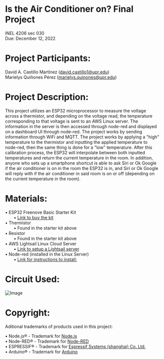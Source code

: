 # Is the Air Conditioner on? Final Project
INEL 4206 sec 030 <br />
Due: December 12, 2022

# Project Participants:
David A. Castillo Martínez (david.castillo1@upr.edu) <br />
Marielys Quiñones Pérez (marielys.quinones@upr.edu)

# Project Description:
This project utilizes an ESP32 microprocessor to measure the voltage across a thermistor, and depending on the voltage read, the temperature corresponding to that voltage is sent to an AWS Linux server. The information in the server is then accessed through node-red and displayed on a dashboard UI through node-red. The project works by sending information through WiFi and MQTT. The project works by applying a "high" temperature to the thermistor and inputting the applied temperature to node-red, then the same thing is done for a "low" temperature. After this calibration process, the ESP32 will interpolate between both inputted temperatures and return the current temperature in the room. In addition, anyone who sets up a smartphone shortcut is able to ask Siri or Ok Google if the air conditioner is on in the room the ESP32 is in, and Siri or Ok Google will reply with if the air conditioner in said room is on or off (depending on the current temperature in the room).

# Materials:
• ESP32 Freenove Basic Starter Kit <br />
    &emsp;&emsp;• [Link to buy the kit](https://www.amazon.com/ESP32-WROVER-Contained-Compatible-Bluetooth-Tutorials/dp/B09BC1N9LL/ref=sr_1_1?crid=1FYAX49OTDYJY&keywords=esp32+basic+starter+kit&qid=1670518934&sprefix=esp32+basic+starter+kit%2Caps%2C122&sr=8-1) <br />
• Thermistor <br />
    &emsp;&emsp;• Found in the starter kit above <br />
• Resistor <br />
    &emsp;&emsp;• Found in the starter kit above <br />
• AWS Lightsail Linux Cloud Server <br />
    &emsp;&emsp;• [Link to setup a Lightsail server](https://aws.amazon.com/lightsail/) <br />
• Node-red (installed in the Linux Server) <br />
    &emsp;&emsp;• [Link for instructions to install:](https://nodered.org/)

# Circuit Used:
![Image](TempProjectCircuit.jpeg)

# Copyright:
Aditional trademarks of products used in this project: <br />

• Node.js® - Trademark for [Node.js](https://nodejs.org/en/) <br />
• Node-RED® - Trademark for [Node-RED](https://nodered.org/) <br />
• ESPRESSIF® - Trademark for [Espressif Systems (shanghai) Co. Ltd.](https://www.espressif.com/) <br />
• Arduino® - Trademark for [Arduino](https://www.arduino.cc/) 